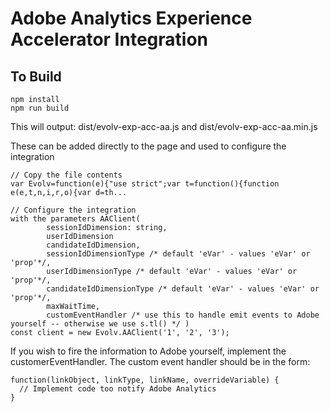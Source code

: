 # Adobe Analytics Experience Accelerator Integration

## To Build
```
npm install
npm run build
```

This will output:
dist/evolv-exp-acc-aa.js and dist/evolv-exp-acc-aa.min.js

These can be added directly to the page and used to configure the integration

```
// Copy the file contents
var Evolv=function(e){"use strict";var t=function(){function e(e,t,n,i,r,o){var d=th...

// Configure the integration 
with the parameters AAClient( 
        sessionIdDimension: string,
        userIdDimension
        candidateIdDimension,
        sessionIdDimensionType /* default 'eVar' - values 'eVar' or 'prop'*/,
        userIdDimensionType /* default 'eVar' - values 'eVar' or 'prop'*/,
        candidateIdDimensionType /* default 'eVar' - values 'eVar' or 'prop'*/,
        maxWaitTime,
        customEventHandler /* use this to handle emit events to Adobe yourself -- otherwise we use s.tl() */ )
const client = new Evolv.AAClient('1', '2', '3');                     
```

If you wish to fire the information to Adobe yourself, implement the customerEventHandler.
The custom event handler should be in the form:

```
function(linkObject, linkType, linkName, overrideVariable) {
  // Implement code too notify Adobe Analytics
}
```
